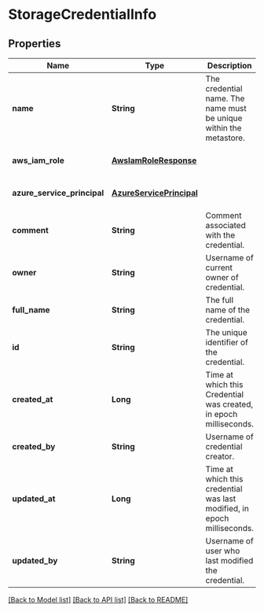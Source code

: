 # StorageCredentialInfo
## Properties

| Name | Type | Description | Notes |
|------------ | ------------- | ------------- | -------------|
| **name** | **String** | The credential name. The name must be unique within the metastore. | [optional] [default to null] |
| **aws\_iam\_role** | [**AwsIamRoleResponse**](AwsIamRoleResponse.md) |  | [optional] [default to null] |
| **azure\_service\_principal** | [**AzureServicePrincipal**](AzureServicePrincipal.md) |  | [optional] [default to null] |
| **comment** | **String** | Comment associated with the credential. | [optional] [default to null] |
| **owner** | **String** | Username of current owner of credential. | [optional] [default to null] |
| **full\_name** | **String** | The full name of the credential. | [optional] [default to null] |
| **id** | **String** | The unique identifier of the credential. | [optional] [default to null] |
| **created\_at** | **Long** | Time at which this Credential was created, in epoch milliseconds. | [optional] [default to null] |
| **created\_by** | **String** | Username of credential creator. | [optional] [default to null] |
| **updated\_at** | **Long** | Time at which this credential was last modified, in epoch milliseconds. | [optional] [default to null] |
| **updated\_by** | **String** | Username of user who last modified the credential. | [optional] [default to null] |

[[Back to Model list]](../README.md#documentation-for-models) [[Back to API list]](../README.md#documentation-for-api-endpoints) [[Back to README]](../README.md)

